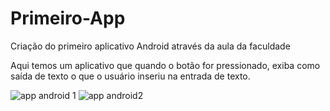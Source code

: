 # Primeiro-App
Criação do primeiro aplicativo Android através da  aula da faculdade 



Aqui temos um aplicativo  que quando  o  botão for pressionado, exiba como saída de texto o que o usuário  inseriu na entrada de texto.



![app android 1](https://user-images.githubusercontent.com/65471750/161857342-b33a8913-f3be-4e43-b4c6-3cf86013fd5c.jpeg)
![app android2](https://user-images.githubusercontent.com/65471750/161857661-db454722-f75c-47a5-ae5d-588e46abddd8.jpeg)

